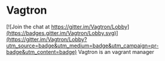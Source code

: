 # Vagtron

[![Join the chat at https://gitter.im/Vagtron/Lobby](https://badges.gitter.im/Vagtron/Lobby.svg)](https://gitter.im/Vagtron/Lobby?utm_source=badge&utm_medium=badge&utm_campaign=pr-badge&utm_content=badge)
Vagtron is an vagrant manager
